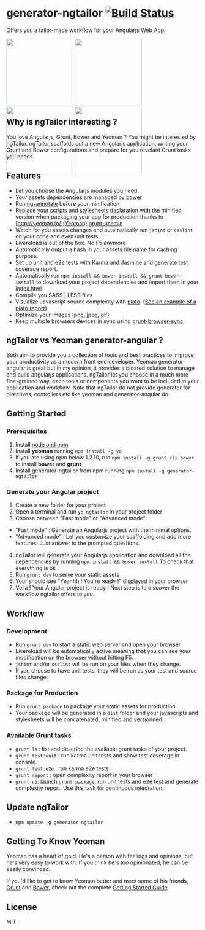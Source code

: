 # generator-ngtailor [![Build Status](https://secure.travis-ci.org/lauterry/generator-ngtailor.png?branch=master)](https://travis-ci.org/lauterry/generator-ngtailor)

Offers you a tailor-made workflow for your Angularjs Web App.

<div style="height:175px;">

<img height="175" src="http://gruntjs.com/img/grunt-logo.svg" />

<img height="175" src="http://bower.io/img/bower-logo.png" />

<img height="175" src="https://raw.githubusercontent.com/yeoman/yeoman.io/master/media/optimized/yeoman-600x600-opaque.png">

<img height="175" src="https://s3.amazonaws.com/media-p.slid.es/uploads/hugojosefson/images/86267/angularjs-logo.png"/>

</div>

## Why is ngTailor interesting ?
You love Angularjs, Grunt, Bower and Yeoman ? You might be interested by ngTailor.
ngTailor scaffolds out a new Angularjs application, writing your Grunt and Bower configurations and prepare for you revelant Grunt tasks you needs.


## Features
* Let you choose the Angularjs modules you need.
* Your assets dependencies are managed by [bower](http://www.bower.io)
* Run [ng-annotate](https://github.com/olov/ng-annotate) before your minification
* Replace your scripts and stylesheets declaration with the minified version when packaging your app for production thanks to [http://yeoman.io/](Yeoman) [grunt-usemin](https://github.com/yeoman/grunt-usemin)
* Watch for you assets changes and automatically run `jshint` or `csslint` on your code and even unit tests.
* Livereload is out of the box. No F5 anymore
* Automatically output a hash in your assets file name for caching purpose.
* Set up unit and e2e tests with Karma and Jasmine and generate test coverage report.
* Automatically run `npm install && bower install && grunt bower-install` to download your project dependencies and import them in your index.html
* Compile you SASS | LESS files
* Visualize Javascript source complexity with [plato](https://github.com/es-analysis/plato). ([See an example of a plato report](http://es-analysis.github.io/plato/examples/grunt/))
* Optimize your images (png, jpeg, gif)
* Keep multiple browsers devices in sync using [grunt-browser-sync](https://github.com/shakyShane/browser-sync)


## ngTailor vs Yeoman generator-angular ?
Both aim to provide you a collection of tools and best practices to improve your productivity as a modern front end developer.
Yeoman generator-angular is great but in my opinion, it provides a bloated solution to manage and build angularjs applications.
ngTailor let you choose in a much more fine-grained way, each tools or components you want to be included in your application and workflow.
Note that ngTailor do not provide generator for directives, controllers etc like yeoman and generator-angular do.


## Getting Started
### Prerequisites
1. Install [node and npm](http://www.nodejs.org)
2. Install **yeoman** running `npm install -g yo`
3. If you are using npm below 1.2.10, run `npm install -g grunt-cli bower` to install **bower** and **grunt**
4. Install generator-ngtailor from npm running `npm install -g generator-ngtailor`

### Generate your Angular project
1. Create a new folder for your project
2. Open a terminal and run `yo ngtailor` in your project folder
3. Choose between "Fast mode" or "Advanced mode":
  * "Fast mode" : Generate an Angularjs project with the minimal options.
  * "Advanced mode" : Let you customize your scaffolding and add more features. Just answer to the prompted questions.
4. ngTailor will generate your Angularjs application and download all the dependencies by running ```npm install && bower install```
To check that everything is ok :
5. Run `grunt dev` to serve your static assets
6. Your should see "Yeahhh ! You're ready !" displayed in your browser
7. Voilà ! Your Angular project is ready ! Next step is to discover the workflow ngtailor offers to you.


## Workflow
### Development
* Run `grunt dev` to start a static web server and open your browser.
* Livereload will be automatically active meaning that you can see your modification on the browser without hitting F5.
* `jshint` and/or `csslint` will be run on your files when they change.
* If you choose to have unit tests, they will be run as your test and source files change.

### Package for Production
* Run `grunt package` to package your static assets for production.
* Your package will be generated in a `dist` folder and your javascripts and stylesheets will be concatenated, minified and versionned.

### Available Grunt tasks
* `grunt ls` : list and describe the available grunt tasks of your project.
* `grunt test:unit` : run karma unit tests and show test coverage in console.
* `grunt test:e2e` : run karma e2e tests
* `grunt report` : open complexity report in your browser
* `grunt ci`: launch `grunt package`, run unit tests and e2e test and generate complexity report. Use this task for continuous integration.

## Update ngTailor
* `npm update -g generator-ngtailor`

## Getting To Know Yeoman

Yeoman has a heart of gold. He's a person with feelings and opinions, but he's very easy to work with. If you think he's too opinionated, he can be easily convinced.

If you'd like to get to know Yeoman better and meet some of his friends, [Grunt](http://gruntjs.com) and [Bower](http://bower.io), check out the complete [Getting Started Guide](https://github.com/yeoman/yeoman/wiki/Getting-Started).


## License

MIT
